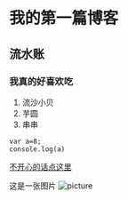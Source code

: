 # 我的第一篇博客
## 流水账

### 我真的好喜欢吃
1. 流沙小贝
2. 芋圆
3. 串串

```
var a=8;
console.log(a)
```

[不开心的话点这里](https://www.bilibili.com/)

这是一张图片
![picture](http://img1.imgtn.bdimg.com/it/u=2632124489,3876511548&fm=26&gp=0.jpg)
